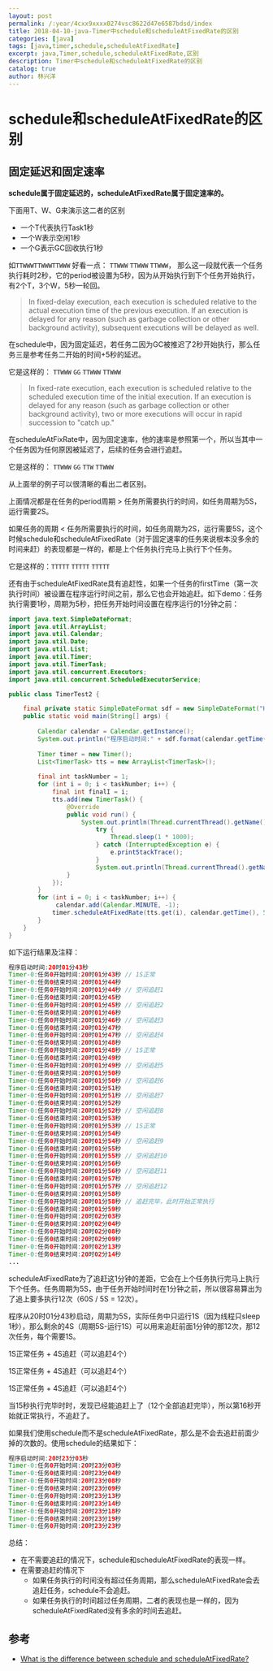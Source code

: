 ```yaml
---
layout: post
permalink: /:year/4cxx9xxxx0274vsc8622d47e6587bdsd/index
title: 2018-04-10-java-Timer中schedule和scheduleAtFixedRate的区别
categories: [java]
tags: [java,timer,schedule,scheduleAtFixedRate]
excerpt: java,Timer,schedule,scheduleAtFixedRate,区别
description: Timer中schedule和scheduleAtFixedRate的区别
catalog: true
author: 林兴洋
---
```




# schedule和scheduleAtFixedRate的区别

## 固定延迟和固定速率

**schedule属于固定延迟的，scheduleAtFixedRate属于固定速率的。**



下面用T、W、G来演示这二者的区别

* 一个T代表执行Task1秒
* 一个W表示空闲1秒
* 一个G表示GC回收执行1秒

如`TTWWWTTWWWTTWWW`  好看一点： `TTWWW` `TTWWW` `TTWWW`， 那么这一段就代表一个任务执行耗时2秒，它的period被设置为5秒，因为从开始执行到下个任务开始执行，有2个T，3个W，5秒一轮回。



> In fixed-delay execution, each execution is scheduled relative to the actual execution time of the previous execution. If an execution is delayed for any reason (such as garbage collection or other background activity), subsequent executions will be delayed as well.

在schedule中，因为固定延迟，若任务二因为GC被推迟了2秒开始执行，那么任务三是参考任务二开始的时间+5秒的延迟。

它是这样的： `TTWWW` `GG` `TTWWW` `TTWWW`



> In fixed-rate execution, each execution is scheduled relative to the scheduled execution time of the initial execution. If an execution is delayed for any reason (such as garbage collection or other background activity), two or more executions will occur in rapid succession to "catch up."

在scheduleAtFixRate中，因为固定速率，他的速率是参照第一个，所以当其中一个任务因为任何原因被延迟了，后续的任务会进行追赶。

它是这样的： `TTWWW` `GG` `TTW` `TTWWW`



从上面举的例子可以很清晰的看出二者区别。

上面情况都是在任务的period周期 > 任务所需要执行的时间，如任务周期为5S，运行需要2S。

如果任务的周期 < 任务所需要执行的时间，如任务周期为2S，运行需要5S，这个时候schedule和scheduleAtFixedRate（对于固定速率的任务来说根本没多余的时间来赶）的表现都是一样的，都是上个任务执行完马上执行下个任务。

它是这样的：`TTTTT` `TTTTT` `TTTTT` 



还有由于scheduleAtFixedRate具有追赶性，如果一个任务的firstTime（第一次执行时间）被设置在程序运行时间之前，那么它也会开始追赶。如下demo：任务执行需要1秒，周期为5秒，把任务开始时间设置在程序运行的1分钟之前：

```java
import java.text.SimpleDateFormat;
import java.util.ArrayList;
import java.util.Calendar;
import java.util.Date;
import java.util.List;
import java.util.Timer;
import java.util.TimerTask;
import java.util.concurrent.Executors;
import java.util.concurrent.ScheduledExecutorService;

public class TimerTest2 {

	final private static SimpleDateFormat sdf = new SimpleDateFormat("HH时mm分ss秒");
	public static void main(String[] args) {
		
		Calendar calendar = Calendar.getInstance();
		System.out.println("程序启动时间:" + sdf.format(calendar.getTime()));
		
		Timer timer = new Timer();
		List<TimerTask> tts = new ArrayList<TimerTask>();
		
		final int taskNumber = 1;
		for (int i = 0; i < taskNumber; i++) {
			final int finalI = i;
			tts.add(new TimerTask() {
				@Override
				public void run() {
					System.out.println(Thread.currentThread().getName() + ":任务" + finalI + "开始时间:" + sdf.format(new Date()));
						try {
							Thread.sleep(1 * 1000);
						} catch (InterruptedException e) {
							e.printStackTrace();
						}
						System.out.println(Thread.currentThread().getName() + ":任务" + finalI + "结束时间:" + sdf.format(new Date()));
				}
			});
		}
        for (int i = 0; i < taskNumber; i++) {
             calendar.add(Calendar.MINUTE, -1);
			timer.scheduleAtFixedRate(tts.get(i), calendar.getTime(), 5 * 1000);
        }
    }
}
```

如下运行结果及注释：

```java
程序启动时间:20时01分43秒
Timer-0:任务0开始时间:20时01分43秒 // 1S正常
Timer-0:任务0结束时间:20时01分44秒 
Timer-0:任务0开始时间:20时01分44秒 // 空闲追赶1
Timer-0:任务0结束时间:20时01分45秒 
Timer-0:任务0开始时间:20时01分45秒 // 空闲追赶2
Timer-0:任务0结束时间:20时01分46秒 
Timer-0:任务0开始时间:20时01分46秒 // 空闲追赶3
Timer-0:任务0结束时间:20时01分47秒 
Timer-0:任务0开始时间:20时01分47秒 // 空闲追赶4
Timer-0:任务0结束时间:20时01分48秒 
Timer-0:任务0开始时间:20时01分48秒 // 1S正常
Timer-0:任务0结束时间:20时01分49秒
Timer-0:任务0开始时间:20时01分49秒 // 空闲追赶5
Timer-0:任务0结束时间:20时01分50秒
Timer-0:任务0开始时间:20时01分50秒 // 空闲追赶6
Timer-0:任务0结束时间:20时01分51秒
Timer-0:任务0开始时间:20时01分51秒 // 空闲追赶7
Timer-0:任务0结束时间:20时01分52秒
Timer-0:任务0开始时间:20时01分52秒 // 空闲追赶8
Timer-0:任务0结束时间:20时01分53秒
Timer-0:任务0开始时间:20时01分53秒 // 1S正常
Timer-0:任务0结束时间:20时01分54秒
Timer-0:任务0开始时间:20时01分54秒 // 空闲追赶9
Timer-0:任务0结束时间:20时01分55秒
Timer-0:任务0开始时间:20时01分55秒 // 空闲追赶10
Timer-0:任务0结束时间:20时01分56秒
Timer-0:任务0开始时间:20时01分56秒 // 空闲追赶11
Timer-0:任务0结束时间:20时01分57秒
Timer-0:任务0开始时间:20时01分57秒 // 空闲追赶12
Timer-0:任务0结束时间:20时01分58秒
Timer-0:任务0开始时间:20时01分58秒 // 追赶完毕，此时开始正常执行
Timer-0:任务0结束时间:20时01分59秒
Timer-0:任务0开始时间:20时02分03秒
Timer-0:任务0结束时间:20时02分04秒
Timer-0:任务0开始时间:20时02分08秒
Timer-0:任务0结束时间:20时02分09秒
Timer-0:任务0开始时间:20时02分13秒
Timer-0:任务0结束时间:20时02分14秒
...    
```

scheduleAtFixedRate为了追赶这1分钟的差距，它会在上个任务执行完马上执行下个任务。任务周期为5S，由于任务开始时间时在1分钟之前，所以很容易算出为了追上要多执行12次（60S / 5S = 12次）。


程序从20时01分43秒启动，周期为5S，实际任务中只运行1S（因为线程只sleep 1秒），那么剩余的4S（周期5S-运行1S）可以用来追赶前面1分钟的那12次，那12次任务，每个需要1S。

1S正常任务 + 4S追赶（可以追赶4个）

1S正常任务 + 4S追赶（可以追赶4个）

1S正常任务 + 4S追赶（可以追赶4个）

当15秒执行完毕时时，发现已经能追赶上了（12个全部追赶完毕），所以第16秒开始就正常执行，不追赶了。


如果我们使用schedule而不是scheduleAtFixedRate，那么是不会去追赶前面少掉的次数的。使用schedule的结果如下：

```java
程序启动时间:20时23分03秒
Timer-0:任务0开始时间:20时23分03秒
Timer-0:任务0结束时间:20时23分04秒
Timer-0:任务0开始时间:20时23分08秒
Timer-0:任务0结束时间:20时23分09秒
Timer-0:任务0开始时间:20时23分13秒
Timer-0:任务0结束时间:20时23分14秒
Timer-0:任务0开始时间:20时23分18秒
Timer-0:任务0结束时间:20时23分19秒
Timer-0:任务0开始时间:20时23分23秒
```



总结：

* 在不需要追赶的情况下，schedule和scheduleAtFixedRate的表现一样。
* 在需要追赶的情况下
  * 如果任务执行的时间没有超过任务周期，那么scheduleAtFixedRate会去追赶任务，schedule不会追赶。
  * 如果任务执行的时间超过任务周期，二者的表现也是一样的，因为scheduleAtFixedRated没有多余的时间去追赶。



## 参考

* [What is the difference between schedule and scheduleAtFixedRate?](https://stackoverflow.com/questions/22486997/what-is-the-difference-between-schedule-and-scheduleatfixedrate)